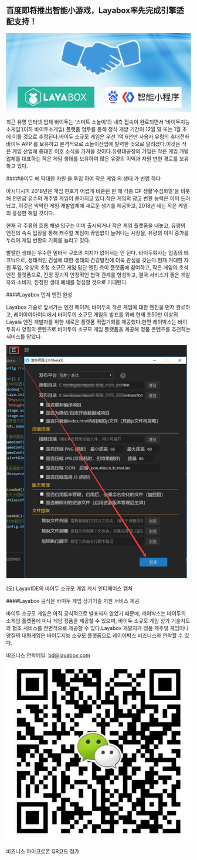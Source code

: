 ## 百度即将推出智能小游戏，Layabox率先完成引擎适配支持！

![banner](banner.jpg) 


최근 유명 인터넷 업체 바이두는 ‘스마트 소놀이’의 내측 접속이 완료되면서 ‘바이두지능 소게임’(이하 바이두소게임) 플랫폼 업무를 통해 정식 개방 기간이 12월 말 또는 1월 초에 이를 것으로 추정된다.바이두 소규모 게임은 우선 1억 6천만 사용자 유량의 휴대전화 바이두 APP 를 보유하고 본격적으로 소놀이산업에 발력한 것으로 알려졌다.이것은 작은 게임 산업에 중대한 이호 소식을 가져올 것이다.유량대공장의 가입은 작은 게임 개발업체를 대표하는 작은 게임 생태를 보유하여 많은 유량의 이익과 자원 변현 경로를 보유하고 있다.

####바이두 에 막대한 자원 을 투입 하여 작은 게임 의 생태 가 번영 하다

아시다시피 2018년은 게임 판호가 어렵게 비준된 한 해 각종 CP 생활'수심화열'을 비롯해 천만급 유수의 캐주얼 게임이 쏟아지고 있다.작은 게임의 광고 변환 능력은 이미 드러났고, 이것은 막막한 게임 개발업체에 새로운 생기를 제공하고, 2018년 세는 작은 게임의 흥성한 해일 것이다.

현재 각 주류의 흐름 채널 입구는 이미 출시되거나 작은 게임 플랫폼을 내놓고, 유량의 엔진의 속속 입장을 통해 캐주얼 게임이 끊임없이 늘어나는 시장을, 유량의 이익 증가를 누리며 게임 변환의 기회를 늘리고 있다.

발랄한 생태는 우수한 밑바닥 구조의 지지가 없어서는 안 된다. 바이두회사는 업종의 테크닉으로, 생태적인 건설에 대한 생태의 건강발전에 더욱 관심을 갖는다.현재 거대한 자원 투입, 유상의 초청 소규모 게임 밑단 엔진 측이 플랫폼에 참여하고, 작은 게임의 초석 엔진 플랫폼으로, 진정 장기적 안정적인 협력 관계를 형성하고, 결국 서비스가 좋은 개발자와 소비자, 진정한 생태 폐쇄를 형성할 것으로 기대된다.



####Layabox 먼저 엔진 완성

Layabox 기술로 앞서가는 엔진 메이커, 바이두의 작은 게임에 대한 엔진을 먼저 완료하고, 레이야아아이디에서 바이두의 소규모 게임의 발표를 위해 현재 초50만 이상의 Layaia 엔진 개발자를 위한 새로운 플랫폼 적립기회를 제공했다.한편 레이박스는 바이두회사 양질의 콘텐츠로 바이두의 소규모 게임 플랫폼을 제공해 정품 콘텐츠를 추천하는 서비스를 맡았다.

![图1](1.png) 


(도) LayairIDE의 바이두 소규모 게임 게시 인터페이스 캡처



####Layabox 공식은 바이두 게임 상가기술 지원 서비스 제공

바이두 소규모 게임은 아직 공식적으로 발표되지 않았기 때문에, 리야박스는 바이두의 소게임 플랫폼에 미니 게임 정품을 제공할 수 있으며, 바이두 소규모 게임 상가 기술지도와 협조 서비스를 전면적으로 제공할 수 있다.Layabox 개발자가 정품 캐주얼 게임이나 양질의 대형게임은 바이두지능 소규모 플랫폼으로 레이야박스 비즈니스와 연락할 수 있다.

비즈니스 연락메일: bd@layabox.com



![charley](charley.jpg) 


비즈니스 마이크로폰 QR코드 첨가



